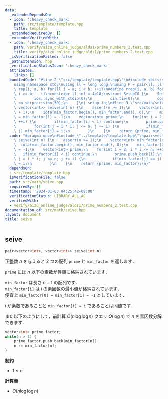 ```yaml
---
data:
  _extendedDependsOn:
  - icon: ':heavy_check_mark:'
    path: src/template/template.hpp
    title: template
  _extendedRequiredBy: []
  _extendedVerifiedWith:
  - icon: ':heavy_check_mark:'
    path: verify/aizu_online_judge/alds1/prime_numbers_2.test.cpp
    title: verify/aizu_online_judge/alds1/prime_numbers_2.test.cpp
  _isVerificationFailed: false
  _pathExtension: hpp
  _verificationStatusIcon: ':heavy_check_mark:'
  attributes:
    links: []
  bundledCode: "#line 2 \"src/template/template.hpp\"\n#include <bits/stdc++.h>\n\
    using namespace std;\nusing ll = long long;\nusing P = pair<ll, ll>;\n#define\
    \ rep(i, a, b) for(ll i = a; i < b; ++i)\n#define rrep(i, a, b) for(ll i = a;\
    \ i >= b; --i)\nconstexpr ll inf = 4e18;\nstruct SetupIO {\n    SetupIO() {\n\
    \        ios::sync_with_stdio(0);\n        cin.tie(0);\n        cout << fixed\
    \ << setprecision(30);\n    }\n} setup_io;\n#line 3 \"src/math/seive.hpp\"\npair<vector<int>,\
    \ vector<int>> seive(int n) {\n    assert(n >= 1);\n    vector<int> min_factor(n\
    \ + 1);\n    iota(min_factor.begin(), min_factor.end(), 0);\n    min_factor[0]\
    \ = min_factor[1] = -1;\n    vector<int> prime;\n    for(int i = 2; i * i <= n;\
    \ ++i) {\n        if(min_factor[i] < i) continue;\n        prime.push_back(i);\n\
    \        for(int j = i * i; j <= n; j += i) {\n            if(min_factor[j] ==\
    \ j) min_factor[j] = i;\n        }\n    }\n    return {prime, min_factor};\n}\n"
  code: "#pragma once\n#include \"../template/template.hpp\"\npair<vector<int>, vector<int>>\
    \ seive(int n) {\n    assert(n >= 1);\n    vector<int> min_factor(n + 1);\n  \
    \  iota(min_factor.begin(), min_factor.end(), 0);\n    min_factor[0] = min_factor[1]\
    \ = -1;\n    vector<int> prime;\n    for(int i = 2; i * i <= n; ++i) {\n     \
    \   if(min_factor[i] < i) continue;\n        prime.push_back(i);\n        for(int\
    \ j = i * i; j <= n; j += i) {\n            if(min_factor[j] == j) min_factor[j]\
    \ = i;\n        }\n    }\n    return {prime, min_factor};\n}"
  dependsOn:
  - src/template/template.hpp
  isVerificationFile: false
  path: src/math/seive.hpp
  requiredBy: []
  timestamp: '2024-01-03 04:25:42+09:00'
  verificationStatus: LIBRARY_ALL_AC
  verifiedWith:
  - verify/aizu_online_judge/alds1/prime_numbers_2.test.cpp
documentation_of: src/math/seive.hpp
layout: document
title: seive
---
```


## seive

```cpp
pair<vector<int>, vector<int>> seive(int n)
```

正整数 $n$ を与えると $2$ つの配列 `prime` と `min_factor` を返します．

`prime` には $n$ 以下の素数が昇順に格納されています．

`min_factor` は長さ $n + 1$ の配列です．<br>
`min_factor[i]` は $i$ の素因数の最小値が格納されています．<br>
便宜上 `min_factor[0] = min_factor[1] = -1` としています．

$i$ が素数であることと `min_factor[i] = i` であることは同値です．

また以下のようにして，前計算 $O(n \log \log n)$ クエリ $O(\log n)$ で $n$ を素因数分解できます．

```cpp
vector<int> prime_factor;
while(n > 1) {
    prime_factor.push_back(min_factor[n])
    n /= min_factor[n];
}
```

**制約**

- $1 \leq n$

**計算量**

- $O(n \log \log n)$